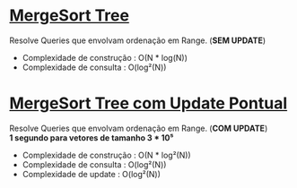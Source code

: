 # [MergeSort Tree](mergesort_tree.cpp)

Resolve Queries que envolvam ordenação em Range. (**SEM UPDATE**)
* Complexidade de construção : O(N * log(N))
* Complexidade de consulta : O(log²(N))

# [MergeSort Tree com Update Pontual](mergesort_tree_update.cpp)

Resolve Queries que envolvam ordenação em Range. (**COM UPDATE**)  
**1 segundo para vetores de tamanho 3 * 10⁵**
* Complexidade de construção : O(N * log²(N))
* Complexidade de consulta : O(log²(N))
* Complexidade de update : O(log²(N))

